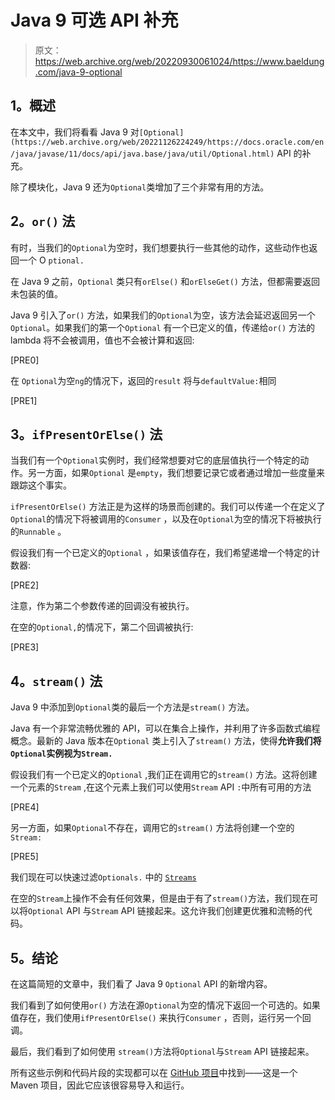 # Java 9 可选 API 补充

> 原文：<https://web.archive.org/web/20220930061024/https://www.baeldung.com/java-9-optional>

## **1。概述**

在本文中，我们将看看 Java 9 对`[Optional](https://web.archive.org/web/20221126224249/https://docs.oracle.com/en/java/javase/11/docs/api/java.base/java/util/Optional.html)` API 的补充。

除了模块化，Java 9 还为`Optional`类增加了三个非常有用的方法。

## **2。`or()` 法**

有时，当我们的`Optional`为空时，我们想要执行一些其他的动作，这些动作也返回一个 O `ptional.`

在 Java 9 之前，`Optional` 类只有`orElse()` 和`orElseGet()` 方法，但都需要返回未包装的值。

Java 9 引入了`or()` 方法，如果我们的`Optional`为空，该方法会延迟返回另一个`Optional`。如果我们的第一个`Optional` 有一个已定义的值，传递给`or()` 方法的 lambda 将不会被调用，值也不会被计算和返回:

[PRE0]

在 `Optional`为空`ng`的情况下，返回的`result` 将与`defaultValue:`相同

[PRE1]

## **3。`ifPresentOrElse()` 法**

当我们有一个`Optional`实例时，我们经常想要对它的底层值执行一个特定的动作。另一方面，如果`Optional` 是`empty`，我们想要记录它或者通过增加一些度量来跟踪这个事实。

`ifPresentOrElse()` 方法正是为这样的场景而创建的。我们可以传递一个在定义了`Optional`的情况下将被调用的`Consumer` ，以及在`Optional`为空的情况下将被执行的`Runnable` 。

假设我们有一个已定义的`Optional` ，如果该值存在，我们希望递增一个特定的计数器:

[PRE2]

注意，作为第二个参数传递的回调没有被执行。

在空的`Optional,`的情况下，第二个回调被执行:

[PRE3]

## **4。`stream()` 法**

Java 9 中添加到`Optional`类的最后一个方法是`stream()` 方法。

Java 有一个非常流畅优雅的 API，可以在集合上操作，并利用了许多函数式编程概念。最新的 Java 版本在`Optional` 类上引入了`stream()` 方法，使得**允许我们将`Optional`实例视为`Stream.`**

假设我们有一个已定义的`Optional` ,我们正在调用它的`stream()` 方法。这将创建一个元素的`Stream` ,在这个元素上我们可以使用`Stream` API `:`中所有可用的方法

[PRE4]

另一方面，如果`Optional`不存在，调用它的`stream()` 方法将创建一个空的`Stream:`

[PRE5]

我们现在可以快速过滤`Optionals.` 中的 [`Streams`](/web/20221126224249/https://www.baeldung.com/java-filter-stream-of-optional)

在空的`Stream`上操作不会有任何效果，但是由于有了`stream()`方法，我们现在可以将`Optional` API 与`Stream` API 链接起来。这允许我们创建更优雅和流畅的代码。

## **5。结论**

在这篇简短的文章中，我们看了 Java 9 `Optional` API 的新增内容。

我们看到了如何使用`or()` 方法在源`Optional`为空的情况下返回一个可选的。如果值存在，我们使用`ifPresentOrElse()` 来执行`Consumer` ，否则，运行另一个回调。

最后，我们看到了如何使用 `stream()`方法将`Optional`与`Stream` API 链接起来。

所有这些示例和代码片段的实现都可以在 [GitHub 项目](https://web.archive.org/web/20221126224249/https://github.com/eugenp/tutorials/tree/master/core-java-modules/core-java-optional)中找到——这是一个 Maven 项目，因此它应该很容易导入和运行。